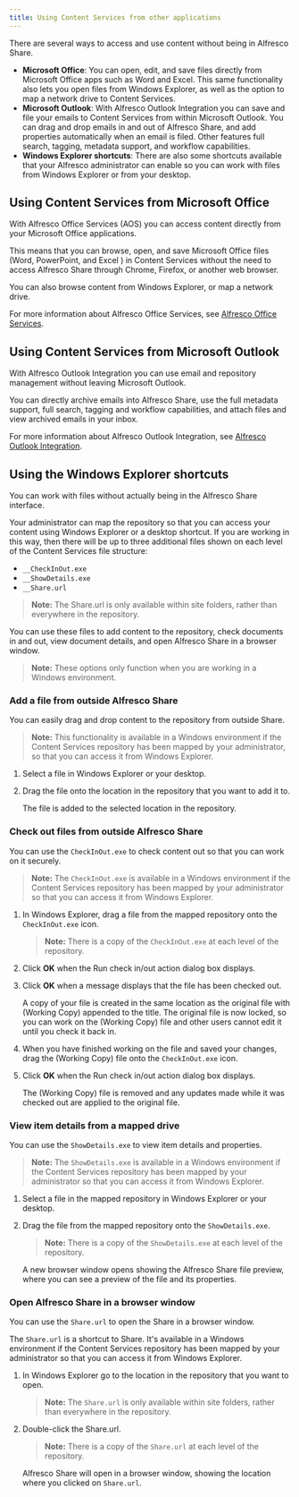 ```yaml
---
title: Using Content Services from other applications
---
```


There are several ways to access and use content without being in Alfresco Share.

* **Microsoft Office**: You can open, edit, and save files directly from Microsoft Office apps such as Word and Excel. This same functionality also lets you open files from Windows Explorer, as well as the option to map a network drive to Content Services.
* **Microsoft Outlook**: With Alfresco Outlook Integration you can save and file your emails to Content Services from within Microsoft Outlook. You can drag and drop emails in and out of Alfresco Share, and add properties automatically when an email is filed. Other features full search, tagging, metadata support, and workflow capabilities.
* **Windows Explorer shortcuts**: There are also some shortcuts available that your Alfresco administrator can enable so you can work with files from Windows Explorer or from your desktop.

## Using Content Services from Microsoft Office

With Alfresco Office Services (AOS) you can access content directly from your Microsoft Office applications.

This means that you can browse, open, and save Microsoft Office files (Word, PowerPoint, and Excel
) in Content Services without the need to access Alfresco Share through Chrome, Firefox, or another web browser.

You can also browse content from Windows Explorer, or map a network drive.

For more information about Alfresco Office Services, see [Alfresco Office Services](TODO_LINK:https://docs.alfresco.com/aos/concepts/aos-user.html).

## Using Content Services from Microsoft Outlook

With Alfresco Outlook Integration you can use email and repository management without leaving Microsoft Outlook.

You can directly archive emails into Alfresco Share, use the full metadata support, full search, tagging and workflow 
capabilities, and attach files and view archived emails in your inbox.

For more information about Alfresco Outlook Integration, see [Alfresco Outlook Integration](TODO_LINK:https://docs.alfresco.com/outlook/concepts/Outlook-overview.html).

## Using the Windows Explorer shortcuts

You can work with files without actually being in the Alfresco Share interface.

Your administrator can map the repository so that you can access your content using Windows Explorer or a desktop shortcut. 
If you are working in this way, then there will be up to three additional files shown on each level of the Content Services file structure:

* `__CheckInOut.exe`
* `__ShowDetails.exe`
* `__Share.url`

> **Note:** The Share.url is only available within site folders, rather than everywhere in the repository.

You can use these files to add content to the repository, check documents in and out, view document details, and 
open Alfresco Share in a browser window.

> **Note:** These options only function when you are working in a Windows environment.

### Add a file from outside Alfresco Share

You can easily drag and drop content to the repository from outside Share.

> **Note:** This functionality is available in a Windows environment if the Content Services repository has been mapped by your administrator, so that you can access it from Windows Explorer.

1. Select a file in Windows Explorer or your desktop.

2. Drag the file onto the location in the repository that you want to add it to.

    The file is added to the selected location in the repository.

### Check out files from outside Alfresco Share

You can use the `CheckInOut.exe` to check content out so that you can work on it securely.

> **Note:** The `CheckInOut.exe` is available in a Windows environment if the Content Services repository has been mapped by your administrator so that you can access it from Windows Explorer.

1. In Windows Explorer, drag a file from the mapped repository onto the `CheckInOut.exe` icon.

    > **Note:** There is a copy of the `CheckInOut.exe` at each level of the repository.

2. Click **OK** when the Run check in/out action dialog box displays.

3. Click **OK** when a message displays that the file has been checked out.

    A copy of your file is created in the same location as the original file with (Working Copy) appended to the title. The original file is now locked, so you can work on the (Working Copy) file and other users cannot edit it until you check it back in.

4. When you have finished working on the file and saved your changes, drag the (Working Copy) file onto the `CheckInOut.exe` icon.

5. Click **OK** when the Run check in/out action dialog box displays.

    The (Working Copy) file is removed and any updates made while it was checked out are applied to the original file.

### View item details from a mapped drive

You can use the `ShowDetails.exe` to view item details and properties.

> **Note:** The `ShowDetails.exe` is available in a Windows environment if the Content Services repository has been mapped by your administrator so that you can access it from Windows Explorer.

1. Select a file in the mapped repository in Windows Explorer or your desktop.

2. Drag the file from the mapped repository onto the `ShowDetails.exe`.

    > **Note:** There is a copy of the `ShowDetails.exe` at each level of the repository.

    A new browser window opens showing the Alfresco Share file preview, where you can see a preview of the file and its properties.

### Open Alfresco Share in a browser window

You can use the `Share.url` to open the Share in a browser window.

The `Share.url` is a shortcut to Share. It's available in a Windows environment if the Content Services repository has been mapped by your administrator so that you can access it from Windows Explorer.

1. In Windows Explorer go to the location in the repository that you want to open.

    > **Note:** The `Share.url` is only available within site folders, rather than everywhere in the repository.

2. Double-click the Share.url.

    > **Note:** There is a copy of the `Share.url` at each level of the repository.

    Alfresco Share will open in a browser window, showing the location where you clicked on `Share.url`.
